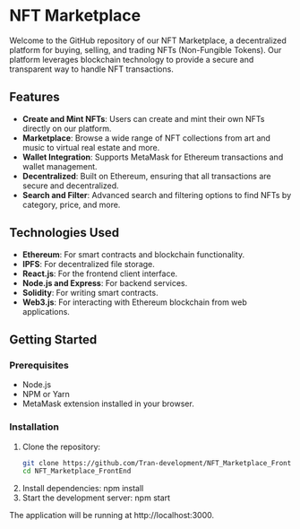 # NFT Marketplace

Welcome to the GitHub repository of our NFT Marketplace, a decentralized platform for buying, selling, and trading NFTs (Non-Fungible Tokens). Our platform leverages blockchain technology to provide a secure and transparent way to handle NFT transactions.

## Features

- **Create and Mint NFTs**: Users can create and mint their own NFTs directly on our platform.
- **Marketplace**: Browse a wide range of NFT collections from art and music to virtual real estate and more.
- **Wallet Integration**: Supports MetaMask for Ethereum transactions and wallet management.
- **Decentralized**: Built on Ethereum, ensuring that all transactions are secure and decentralized.
- **Search and Filter**: Advanced search and filtering options to find NFTs by category, price, and more.

## Technologies Used

- **Ethereum**: For smart contracts and blockchain functionality.
- **IPFS**: For decentralized file storage.
- **React.js**: For the frontend client interface.
- **Node.js and Express**: For backend services.
- **Solidity**: For writing smart contracts.
- **Web3.js**: For interacting with Ethereum blockchain from web applications.

## Getting Started

### Prerequisites

- Node.js
- NPM or Yarn
- MetaMask extension installed in your browser.

### Installation

1. Clone the repository:
   ```bash
   git clone https://github.com/Tran-development/NFT_Marketplace_FrontEnd.git
   cd NFT_Marketplace_FrontEnd
2. Install dependencies: npm install
3. Start the development server: npm start

The application will be running at http://localhost:3000.
